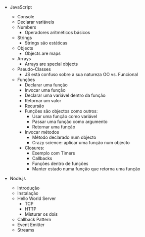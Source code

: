 * JavaScript
  * Console
  * Declarar variáveis
  * Numbers
    * Operadores aritméticos básicos
  * Strings
    * Strings são estáticas
  * Objects
    * Objects are maps    
  * Arrays
    * Arrays are special objects
  * Pseudo-Classes
    * JS está confuso sobre a sua natureza OO vs. Funcional
  * Funções
    * Declarar uma função
    * Invocar uma função
    * Declarar uma variável dentro da função
    * Retornar um valor
    * Recursão
    * Funções são objectos como outros:
      * Usar uma função como variável
      * Passar uma função como argumento
      * Retornar uma função
    * Invocar métodos
      * Método declarado num objecto
      * Crazy science: aplicar uma função num objecto
    * Closures:
      * Exemplo com Timers
      * Callbacks
      * Funções dentro de funções
      * Manter estado numa função que retorna uma função
      
* Node.js
  * Introdução
  * Instalação
  * Hello World Server
    * TCP
    * HTTP
    * Misturar os dois
  * Callback Pattern
  * Event Emitter
  * Streams